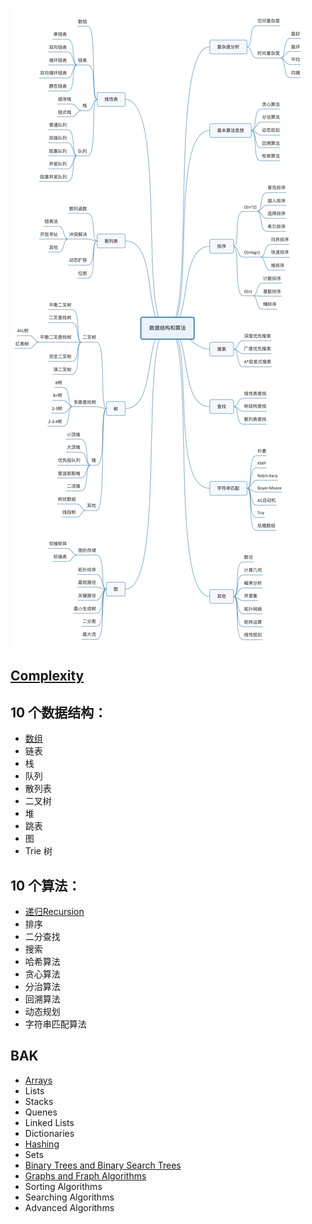 
![algorithms](asserts/images/algorithms.jpg)

## [Complexity](0.basic/01.complexity.md)

## 10 个数据结构：
  * [数组](1.data-structure/array.md)
  * 链表
  * 栈
  * 队列
  * 散列表
  * 二叉树
  * 堆
  * 跳表
  * 图
  * Trie 树
## 10 个算法：
  * [递归Recursion](2.algorithms/1.recursion/basic-recursion.js)
  * 排序
  * 二分查找
  * 搜索
  * 哈希算法
  * 贪心算法
  * 分治算法
  * 回溯算法
  * 动态规划
  * 字符串匹配算法

## BAK
  * [Arrays](3.bak/2.array/home.md)
  * Lists
  * Stacks
  * Quenes
  * Linked Lists
  * Dictionaries
  * [Hashing](3.bak/8.hashing/basic.js)
  * Sets
  * [Binary Trees and Binary Search Trees](3.bak/10.binaryTree/basic.js)
  * [Graphs and Fraph Algorithms](3.bak/11.graphs/home.md)
  * Sorting Algorithms
  * Searching Algorithms
  * Advanced Algorithms

